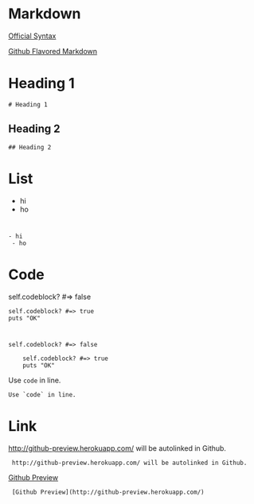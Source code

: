 # Markdown
[Official Syntax](http://daringfireball.net/projects/markdown/syntax)

[Github Flavored Markdown](http://github.github.com/github-flavored-markdown/preview.html)

# Heading 1
    # Heading 1

## Heading 2
    ## Heading 2

# List

- hi
 - ho

#
    - hi
     - ho

# Code
self.codeblock? #=> false

    self.codeblock? #=> true
    puts "OK"
#
    self.codeblock? #=> false

        self.codeblock? #=> true
        puts "OK"

Use `code` in line.

    Use `code` in line.

# Link
http://github-preview.herokuapp.com/ will be autolinked in Github.

     http://github-preview.herokuapp.com/ will be autolinked in Github.

[Github Preview](http://github-preview.herokuapp.com/)

     [Github Preview](http://github-preview.herokuapp.com/)

